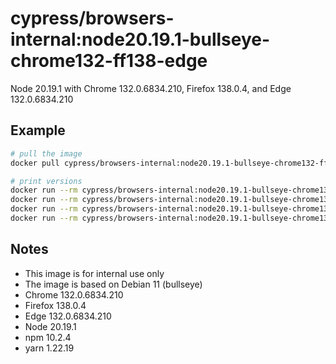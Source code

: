 # cypress/browsers-internal:node20.19.1-bullseye-chrome132-ff138-edge

Node 20.19.1 with Chrome 132.0.6834.210, Firefox 138.0.4, and Edge 132.0.6834.210

## Example

```bash
# pull the image
docker pull cypress/browsers-internal:node20.19.1-bullseye-chrome132-ff138-edge

# print versions
docker run --rm cypress/browsers-internal:node20.19.1-bullseye-chrome132-ff138-edge node --version
docker run --rm cypress/browsers-internal:node20.19.1-bullseye-chrome132-ff138-edge google-chrome --version
docker run --rm cypress/browsers-internal:node20.19.1-bullseye-chrome132-ff138-edge firefox --version
docker run --rm cypress/browsers-internal:node20.19.1-bullseye-chrome132-ff138-edge microsoft-edge --version
```

## Notes

- This image is for internal use only
- The image is based on Debian 11 (bullseye)
- Chrome 132.0.6834.210
- Firefox 138.0.4
- Edge 132.0.6834.210
- Node 20.19.1
- npm 10.2.4
- yarn 1.22.19 